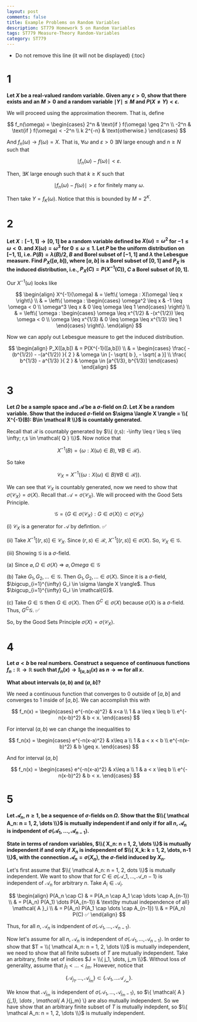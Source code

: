 ```yaml
---
layout: post
comments: false
title: Example Problems on Random Variables
description: ST779 Homework 5 on Random Variables
tags: ST779 Measure-Theory Random-Variables
category: ST779
---
```


* Do not remove this line (it will not be displayed)
{:toc}

# 1
**Let $X$ be a real-valued random variable. Given any $\epsilon > 0$, show that there exists and an $M>0$ and a random variable $\mid Y \mid \leq M$ and $P(X\neq Y) < \epsilon$.**

We will proceed using the approximation theorem. That is, define

$$
f_n(\omega) = \begin{cases}
2^n & \text{if } f(\omega) \geq 2^n \\
-2^n & \text{if } f(\omega) < -2^n \\
k 2^{-n} & \text{otherwise.}
\end{cases}
$$

And $f_n(\omega) \rightarrow f(\omega) = X$. That is, $\forall \omega$ and $\varepsilon > 0$ $\exists N$ large enough and $n \geq N$ such that

$$
\mid f_n(\omega) - f(\omega) \mid < \varepsilon.
$$

Then, $\exists K$ large enough such that $k \geq K$ such that 

$$
\mid f_n(\omega) - f(\omega) \mid > \varepsilon \text{ for finitely many } \omega.
$$

Then take $Y = f_K(\omega)$. Notice that this is bounded by $M = 2^K$.


# 2
**Let $X:[-1,1] \rightarrow [0,1]$ be a random variable defined be $X(\omega) = \omega^2$ for $- 1 \leq \omega < 0$. and $X(\omega) = \omega^3$ for $0 \leq \omega \leq 1$. Let $P$ be the uniform distribution on $[-1,1]$, i.e. $P(B) = \lambda(B) / 2$, $B$ and Borel subset of $[-1,1]$ and $\lambda$ the Lebesgue measure. Find $P_X([a,b])$, where $[a,b]$ is a Borel subset of $[0,1]$ and $P_X$ is the induced distribution, i.e., $P_X(C) = P(X^{-1}(C))$, $C$ a Borel subset of $[0,1]$.**

Our $X^{-1}(\omega)$ looks like

$$
\begin{align}
X^{-1}(\omega) & = \left\{ \omega : X(\omega) \leq x \right\} \\
    & = \left\{ 
        \omega : 
        \begin{cases}
            \omega^2 \leq x & -1 \leq \omega < 0 \\
            \omega^3 \leq x & 0 \leq \omega \leq 1
        \end{cases}
    \right\} \\
    & = \left\{ 
        \omega : 
        \begin{cases}
            \omega \leq x^{1/2} & -(x^{1/2}) \leq \omega < 0 \\
            \omega \leq x^{1/3} & 0 \leq \omega \leq x^{1/3} \leq 1
        \end{cases}
    \right\}.
\end{align}
$$


Now we can apply out Lebesgue measure to get the induced distribution.

$$
\begin{align}
P_X([a,b]) & = P(X^{-1}([a,b])) \\
    & =   \begin{cases}
            \frac{ -(b^{1/2}) - -(a^{1/2}) }{ 2 } & \omega \in [- \sqrt{ b }, - \sqrt{ a }] \\
            \frac{ b^{1/3} - a^{1/3} }{ 2 } & \omega \in [a^{1/3}, b^{1/3}]
        \end{cases}
\end{align}
$$


# 3
**Let $\Omega$ be a sample space and $\mathcal A$ be a $\sigma$-field on $\Omega$. Let $X$ be a random variable. Show that the induced $\sigma$-field on $\sigma \langle X \rangle = \\{ X^{-1}(B): B\in \mathcal R \\}$ is countably generated.**

Recall that $\mathcal{ R }$ is countably generated by $\\{ (r,s): -\infty \leq r \leq s \leq \infty; r,s \in \mathcal{ Q } \\}$. Now notice that

$$
X^{-1}(B) = \left\{ \omega : X(\omega) \in B) , \  \forall B \in \mathcal{ R }\right\}.
$$

So take 

$$
\mathcal{ C}_X = X^{-1}\Big( \big\{ \omega : X(\omega) \in B)  \forall B \in \mathcal{ R } \big\} \Big).
$$

We can see that $\mathcal{ C }_X$ is countably generated, now we need to show that $\sigma \langle \mathcal{ C }_X \rangle = \sigma \langle X \rangle$. Recall that $\mathcal{ A } = \sigma \langle \mathcal{ C }_X \rangle$. We will proceed with the Good Sets Principle. 

$$
\mathcal{ G } = \{ G \in \sigma \langle \mathcal{ C }_X \rangle : G \in \sigma \langle X \rangle\} \subset \sigma \langle \mathcal{ C }_X \rangle
$$


(i) $\mathcal{ C }_X$ is a generator for $\mathcal{ A }$ by defintion. ✅

(ii) Take $X^{-1}[(r,s)] \in \mathcal{ C }_X$. Since $(r,s) \in \mathcal{ R }$, $X^{-1}[(r,s)] \in \sigma \langle X \rangle$. So, $\mathcal{ C }_X \in \mathcal{ G }$.

(iii) Showing $\mathcal{ G }$ is a $\sigma$-field.

(a) Since $\varnothing, \Omega \in \sigma \langle X \rangle$ $\Rightarrow$ $\varnothing , Omega\in \mathcal{G}$

(b) Take $G_1, G_2, \dots \in \mathcal{G}$. Then $G_1, G_2, \dots \in \sigma \langle X \rangle$. Since it is a $\sigma$-field, $\bigcup_{i=1}^{\infty} G_i \in \sigma \langle X \rangle$. Thus $\bigcup_{i=1}^{\infty} G_i \in \mathcal{G}$.

(c) Take $G \in \mathcal{G}$ then $G \in \sigma \langle X \rangle$. Then $G^C \in \sigma \langle X \rangle$ because $\sigma \langle X \rangle$ is a $\sigma$-field. Thus, $G^C \mathcal{G}$. ✅


So, by the Good Sets Principle $\sigma \langle X \rangle = \sigma \langle \mathcal{C}_X \rangle$.
# 4
**Let $a<b$ be real numbers. Construct a sequence of continuous functions $f_n: \mathbb R \rightarrow \mathbb R$ such that $f_n(x) \rightarrow \mathbb I_{[a,b]}(x)$ as $n\rightarrow \infty$ for all $x$.**

**What about intervals $(a,b)$ and $(a,b]$?**

We need a continuous function that converges to 0 outside of $[a,b]$ and converges to $1$ inside of $[a,b]$. We can accomplish this with

$$
f_n(x) = \begin{cases}
e^{-n(x-a)^2} & x<a \\
1 & a \leq x \leq b \\
e^{-n(x-b)^2} & b < x.
\end{cases}
$$

For interval $(a,b)$ we can change the inequalities to 

$$
f_n(x) = \begin{cases}
e^{-n(x-a)^2} & x\leq a \\
1 & a < x < b \\
e^{-n(x-b)^2} & b \geq x.
\end{cases}
$$

And for interval $(a,b]$


$$
f_n(x) = \begin{cases}
e^{-n(x-a)^2} & x\leq a \\
1 & a < x \leq b \\
e^{-n(x-b)^2} & b < x.
\end{cases}
$$


# 5
**Let $\mathcal A_n$, $n \geq 1$, be a sequence of $\sigma$-fields on $\Omega$. Show that the $\\{ \mathcal A_n: n = 1, 2, \dots \\}$ is mutually independent if and only if for all $n$, $\mathcal A_n$ is indpendent of $\sigma \langle \mathcal A_1, \dots , \mathcal A_{n-1} \rangle$.**

**State in terms of random variables, $\\{ X_n: n = 1, 2, \dots \\}$ is mutually independent if and only if $X_n$ is independent of $\\{ X_k: k = 1, 2, \dots, n-1 \\}$, with the connection $\mathcal A_n = \sigma \langle X_n \rangle$, the $\sigma$-field induced by $X_n$.**


Let's first assume that $\\{ \mathcal A_n: n = 1, 2, dots \\}$ is mutually independent. We want to show that for $C \in \sigma \langle \mathcal{ A }\_1, \dots , \mathcal{  A}\_{n-1} \rangle$ is independent of $\mathcal{ A }_n$ for arbitrary $n$. Take $A_i \in \mathcal{ A }_i$.

$$
\begin{align}
P(A_n \cap C) & = P(A_n \cap A_1 \cap \dots \cap A_{n-1}) \\
    & = P(A_n) P(A_1) \dots P(A_{n-1}) & \text{by mutual independence of all} \mathcal{ A }_i \\
    & = P(A_n) P(A_1 \cap \dots \cap A_{n-1}) \\
    & = P(A_n) P(C) ✅
\end{align}
$$

Thus, for all $n$, $\mathcal A_n$ is indpendent of $\sigma \langle \mathcal A_1, \dots , \mathcal A_{n-1} \rangle$.

Now let's assume for all $n$, $\mathcal A_n$ is independent of $\sigma \langle \mathcal A_1, \dots , \mathcal A_{n-1} \rangle$. In order to show that $T = \\{ \mathcal A_n: n = 1, 2, \dots \\}$ is mutually independent, we need to show that all finite subsets of $T$ are mutually independent. Take an arbitrary, finite set of indices $J = \\{ j_1, \dots, j_m \\}$. Without loss of generality, assume that $j_1 < \dots < j_m$. However, notice that

$$
\{ \mathcal{ A }_{j_1}, \dots , \mathcal{ A }_{j_m} \} \subset \{ \mathcal{ A_1 }, \dots \mathcal{ A_{j_m} } \}.
$$

We know that $\mathcal A_{j_m}$ is independent of $\sigma \langle \mathcal A_1, \dots , \mathcal A_{j_{m} - 1} \rangle$, so $\\{ \mathcal{ A }_{j_1}, \dots , \mathcal{ A }_{j_m} \\} are also mutually independent. So we have show that an arbitrary finite subset of $T$ is mutually indepdent, so $\\{ \mathcal A_n: n = 1, 2, \dots \\}$ is mutually independent.